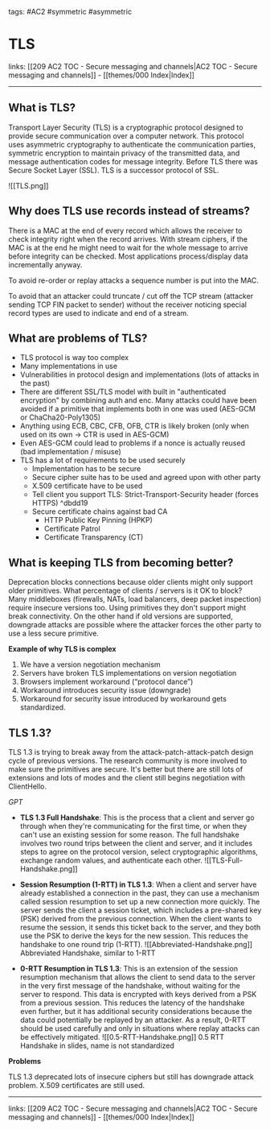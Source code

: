 tags: #AC2 #symmetric #asymmetric 

# TLS

links: [[209 AC2 TOC - Secure messaging and channels|AC2 TOC - Secure messaging and channels]] - [[themes/000 Index|Index]]

---

## What is TLS?

Transport Layer Security (TLS) is a cryptographic protocol designed to provide secure communication over a computer network. This protocol uses asymmetric cryptography to authenticate the communication parties, symmetric encryption to maintain privacy of the transmitted data, and message authentication codes for message integrity. Before TLS there was Secure Socket Layer (SSL). TLS is a successor protocol of SSL.

![[TLS.png]]


## Why does TLS use records instead of streams?

There is a MAC at the end of every record which allows the receiver to check integrity right when the record arrives. With stream ciphers, if the MAC is at the end he might need to wait for the whole message to arrive before integrity can be checked. Most applications process/display data incrementally anyway.

To avoid re-order or replay attacks a sequence number is put into the MAC.

To avoid that an attacker could truncate / cut off the TCP stream (attacker sending TCP FIN packet to sender) without the receiver noticing special record types are used to indicate and end of a stream.


## What are problems of TLS?

- TLS protocol is way too complex  
- Many implementations in use  
- Vulnerabilities in protocol design and implementations (lots of attacks in the past)
- There are different SSL/TLS model with built in "authenticated encryption" by combining auth and enc. Many attacks could have been avoided if a primitive that implements both in one was used (AES-GCM or ChaCha20-Poly1305)
- Anything using ECB, CBC, CFB, OFB, CTR is likely broken (only when used on its own -> CTR is used in AES-GCM)
- Even AES-GCM could lead to problems if a nonce is actually reused (bad implementation / misuse)
- TLS has a lot of requirements to be used securely
	- Implementation has to be secure
	- Secure cipher suite has to be used and agreed upon with other party
	- X.509 certificate have to be used
	- Tell client you support TLS: Strict-Transport-Security header (forces HTTPS) ^dbdd19
	- Secure certificate chains against bad CA
		- HTTP Public Key Pinning (HPKP)
		- Certificate Patrol
		- Certificate Transparency (CT)


## What is keeping TLS from becoming better?

Deprecation blocks connections because older clients might only support older primitives. What percentage of clients / servers is it OK to block? Many middleboxes (firewalls, NATs, load balancers, deep packet inspection) require insecure versions too. Using primitives they don't support might break connectivity. On the other hand if old versions are supported, downgrade attacks are possible where the attacker forces the other party to use a less secure primitive.

**Example of why TLS is complex**
1. We have a version negotiation mechanism
2. Servers have broken TLS implementations on version negotiation
3. Browsers implement workaround (“protocol dance”)
4. Workaround introduces security issue (downgrade)
5. Workaround for security issue introduced by workaround gets standardized.


## TLS 1.3?

TLS 1.3 is trying to break away from the attack-patch-attack-patch design cycle of previous versions. The research community is more involved to make sure the primitives are secure. It's better but there are still lots of extensions and lots of modes and the client still begins negotiation with ClientHello.

*GPT*
- **TLS 1.3 Full Handshake**: This is the process that a client and server go through when they're communicating for the first time, or when they can't use an existing session for some reason. The full handshake involves two round trips between the client and server, and it includes steps to agree on the protocol version, select cryptographic algorithms, exchange random values, and authenticate each other.
![[TLS-Full-Handshake.png]]

- **Session Resumption (1-RTT) in TLS 1.3**: When a client and server have already established a connection in the past, they can use a mechanism called session resumption to set up a new connection more quickly. The server sends the client a session ticket, which includes a pre-shared key (PSK) derived from the previous connection. When the client wants to resume the session, it sends this ticket back to the server, and they both use the PSK to derive the keys for the new session. This reduces the handshake to one round trip (1-RTT).
![[Abbreviated-Handshake.png]]
Abbreviated Handshake, similar to 1-RTT

- **0-RTT Resumption in TLS 1.3**: This is an extension of the session resumption mechanism that allows the client to send data to the server in the very first message of the handshake, without waiting for the server to respond. This data is encrypted with keys derived from a PSK from a previous session. This reduces the latency of the handshake even further, but it has additional security considerations because the data could potentially be replayed by an attacker. As a result, 0-RTT should be used carefully and only in situations where replay attacks can be effectively mitigated.
![[0.5-RTT-Handshake.png]]
0.5 RTT Handshake in slides, name is not standardized

**Problems**

TLS 1.3 deprecated lots of insecure ciphers but still has downgrade attack problem. X.509 certificates are still used.

---
links: [[209 AC2 TOC - Secure messaging and channels|AC2 TOC - Secure messaging and channels]] - [[themes/000 Index|Index]]
